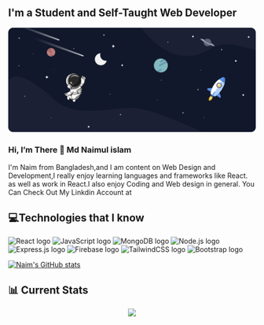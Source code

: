 ## I'm a Student and Self-Taught Web Developer
<img className="p-3" src="https://github.com/Naimcoder/Naimcoder/blob/main/top-bg.png" alt="" />

### Hi, I’m There 👋 Md Naimul islam
I'm Naim from Bangladesh,and I am content on Web Design and Development,I really enjoy learning  languages and frameworks like React.
as well as work in React.I also enjoy Coding and Web design in general. You Can Check Out My Linkdin Account at

## 💻Technologies that I know
<span><img src="https://img.shields.io/badge/-React-090909?style=for-the-badge&logo=React&logoColor=#61DAFB" alt="React logo" title="React" height="30" /></span>
<span><img src="https://img.shields.io/badge/-JavaScript-090909?style=for-the-badge&logo=JavaScript&logoColor=#F7DF1E" alt="JavaScript logo" title="JavaScript" height="30" /></span>
<span><img src="https://img.shields.io/badge/MongoDB-090909?logo=mongodb&logoColor=#47A248" alt="MongoDB logo" title="MongoDB" height="30" /></span>
<span><img src="https://img.shields.io/badge/Node.js-090909?logo=node.js&logoColor=#00F200" alt="Node.js logo" title="Node.js" height="30" /></span>
<span><img src="https://img.shields.io/badge/Express-090909?logo=express&logoColor=#FFFFFF" alt="Express.js logo" title="Express.js" height="30" /></span>
<span><img src="https://img.shields.io/badge/Firebase-090909?logo=firebase&logoColor=#FFCA28" alt="Firebase logo" title="Firebase" height="30" /></span>
<span><img src="https://img.shields.io/badge/Tailwind%20CSS-090909?logo=tailwind-css&logoColor=#38B2AC" alt="TailwindCSS logo" title="TailwindCSS" height="30" /></span>
<span><img src="https://img.shields.io/badge/Bootstrap-090909?logo=bootstrap&logoColor=#7952B3" alt="Bootstrap logo" title="Bootstrap" height="30" /></span>


[![Naim's GitHub stats](https://github-readme-stats.vercel.app/api?username=Naim-Coder&show_icons=true&theme=radical)](https://github.com/Naim/github-readme-stats)

## 📊 Current Stats
<p align="center">
  <img width="60%" src="https://github-readme-streak-stats.herokuapp.com/?user=Naim&&theme=radical&sideNums=FFFFFF&sideLabels=9A9A9A&currStreakNum=FB8C00&dates=6E6E6E" />
</p>









